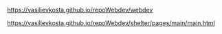 ﻿https://vasilievkosta.github.io/repoWebdev/webdev

https://vasilievkosta.github.io/repoWebdev/shelter/pages/main/main.html
